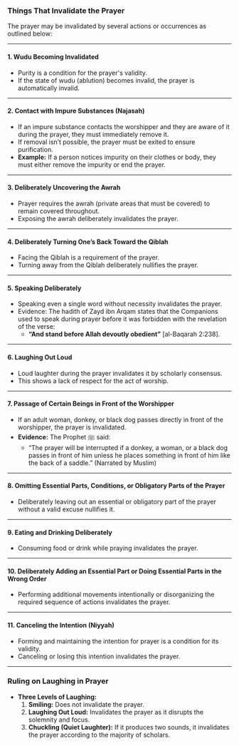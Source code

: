 ### **Things That Invalidate the Prayer**

The prayer may be invalidated by several actions or occurrences as outlined below:

---

#### **1. Wudu Becoming Invalidated**
- Purity is a condition for the prayer's validity.
- If the state of wudu (ablution) becomes invalid, the prayer is automatically invalid.

---

#### **2. Contact with Impure Substances (Najasah)**
- If an impure substance contacts the worshipper and they are aware of it during the prayer, they must immediately remove it.
- If removal isn’t possible, the prayer must be exited to ensure purification.
- **Example:** If a person notices impurity on their clothes or body, they must either remove the impurity or end the prayer.

---

#### **3. Deliberately Uncovering the Awrah**
- Prayer requires the awrah (private areas that must be covered) to remain covered throughout.
- Exposing the awrah deliberately invalidates the prayer.

---

#### **4. Deliberately Turning One’s Back Toward the Qiblah**
- Facing the Qiblah is a requirement of the prayer.
- Turning away from the Qiblah deliberately nullifies the prayer.

---

#### **5. Speaking Deliberately**
- Speaking even a single word without necessity invalidates the prayer.
- Evidence: The hadith of Zayd ibn Arqam states that the Companions used to speak during prayer before it was forbidden with the revelation of the verse:
  - **“And stand before Allah devoutly obedient”** [al-Baqarah 2:238].

---

#### **6. Laughing Out Loud**
- Loud laughter during the prayer invalidates it by scholarly consensus.
- This shows a lack of respect for the act of worship.

---

#### **7. Passage of Certain Beings in Front of the Worshipper**
- If an adult woman, donkey, or black dog passes directly in front of the worshipper, the prayer is invalidated.
- **Evidence:** The Prophet ﷺ said:
  - “The prayer will be interrupted if a donkey, a woman, or a black dog passes in front of him unless he places something in front of him like the back of a saddle.” (Narrated by Muslim)

---

#### **8. Omitting Essential Parts, Conditions, or Obligatory Parts of the Prayer**
- Deliberately leaving out an essential or obligatory part of the prayer without a valid excuse nullifies it.

---

#### **9. Eating and Drinking Deliberately**
- Consuming food or drink while praying invalidates the prayer.

---

#### **10. Deliberately Adding an Essential Part or Doing Essential Parts in the Wrong Order**
- Performing additional movements intentionally or disorganizing the required sequence of actions invalidates the prayer.

---

#### **11. Canceling the Intention (Niyyah)**
- Forming and maintaining the intention for prayer is a condition for its validity.
- Canceling or losing this intention invalidates the prayer.

---

### **Ruling on Laughing in Prayer**
- **Three Levels of Laughing:**
  1. **Smiling:** Does not invalidate the prayer.
  2. **Laughing Out Loud:** Invalidates the prayer as it disrupts the solemnity and focus.
  3. **Chuckling (Quiet Laughter):** If it produces two sounds, it invalidates the prayer according to the majority of scholars.

